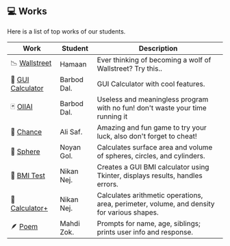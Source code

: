 ## 💻 Works

Here is a list of top works of our students.

| Work                                        | Student     | Description                                                                                |
| ------------------------------------------- | ----------- | ------------------------------------------------------------------------------------------ |
| 📉 [Wallstreet](/works/haman_wallstreet.py) | Hamaan      | Ever thinking of becoming a wolf of Wallstreet? Try this..                                 |
| 🧮 [GUI Calculator](/works/barbod_calc.py)  | Barbod Dal. | GUI Calculator with cool features.                                                         |
| 🃏 [OIIAI](/works/barbod_oiiai.py)          | Barbod Dal. | Useless and meaningless program with no fun! don't waste your time running it              |
| 🎰 [Chance](/works/ali_gamble.py)           | Ali Saf.    | Amazing and fun game to try your luck, also don't forget to cheat!                         |
| 🔮 [Sphere](/works/noyan_sphere.py)         | Noyan Gol.  | Calculates surface area and volume of spheres, circles, and cylinders.                     |
| 💪 [BMI Test](/works/nikan_bmi_gui.py)      | Nikan Nej.  | Creates a GUI BMI calculator using Tkinter, displays results, handles errors.              |
| 🧮 [Calculator+](/works/nikan_calc_plus.py) | Nikan Nej.  | Calculates arithmetic operations, area, perimeter, volume, and density for various shapes. |
| 🪶 [Poem](/works/mahdi_family.py)           | Mahdi Zok.  | Prompts for name, age, siblings; prints user info and response.                            |
